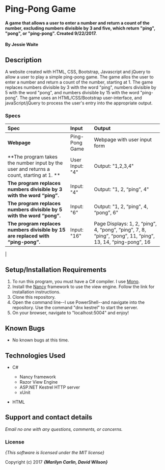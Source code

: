 # Ping-Pong Game

#### A game that allows a user to enter a number and return a count of the number, excluding numbers divisible by 3 and five, which return "ping", "pong", or "ping-pong". Created 9/22/2017.

#### By **Jessie Waite**

## Description

A website created with HTML, CSS, Bootstrap, Javascript and jQuery to allow a user to play a simple ping-pong game. The game allos the user to enter a number and return a count of the number, starting at 1. The game replaces numbers divisible by 3 with the word "ping", numbers divisible by 5 with the word "pong", and numbers divisible by 15 with the word "ping-pong". The game uses an HTML/CSS/Bootstrap user-interface, and javaScript/jQuery to process the user's entry into the appropriate output.


### Specs
| Spec | Input | Output |
| :-------------     | :------------- | :------------- |
| **Webpage** | Ping-Pong Game | Webpage with user input form |
| **The program takes the number input by the user and returns a count, starting at 1. **| User Input: "4" | Output: "1,2,3,4" |
| **The program replaces numbers divisible by 3 with the word “ping”.**| Input: "4" | Output: "1, 2, “ping”, 4" |
| **The program replaces numbers divisible by 5 with the word “pong”.** | Input: "6" | Output: "1, 2, “ping", 4, “pong”, 6" |
| **The program replaces numbers divisible by 15 are replaced with “ping-pong”.**| Input: "16" | Page Displays: 1, 2, “ping”, 4, “pong”, “ping”, 7, 8, “ping”, “pong”, 11, “ping”, 13, 14, 	“ping-pong”, 16
 |

## Setup/Installation Requirements

1. To run this program, you must have a C# compiler. I use [Mono](http://www.mono-project.com).
2. Install the [Nancy](http://nancyfx.org/) framework to use the view engine. Follow the link for installation instructions.
3. Clone this repository.
4. Open the command line--I use PowerShell--and navigate into the repository. Use the command "dnx kestrel" to start the server.
5. On your browser, navigate to "localhost:5004" and enjoy!

## Known Bugs
* No known bugs at this time.

## Technologies Used
* C#
  * Nancy framework
  * Razor View Engine
  * ASP.NET Kestrel HTTP server
  * xUnit

* HTML

## Support and contact details

_Email no one with any questions, comments, or concerns._

### License

*{This software is licensed under the MIT license}*

Copyright (c) 2017 **_{Marilyn Carlin, David Wilson}_**
